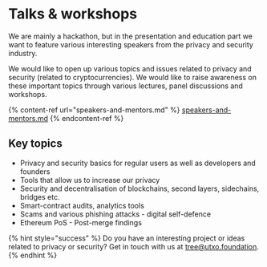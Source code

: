 # Talks & workshops

We are mainly a hackathon, but in the presentation and education part we want to feature various interesting speakers from the privacy and security industry.

We would like to open up various topics and issues related to privacy and security (related to cryptocurrencies). We would like to raise awareness on these important topics through various lectures, panel discussions and workshops.

{% content-ref url="speakers-and-mentors.md" %}
[speakers-and-mentors.md](speakers-and-mentors.md)
{% endcontent-ref %}

## Key topics

* Privacy and security basics for regular users as well as developers and founders
* Tools that allow us to increase our privacy
* Security and decentralisation of blockchains, second layers, sidechains, bridges etc.
* Smart-contract audits, analytics tools
* Scams and various phishing attacks - digital self-defence
* Ethereum PoS - Post-merge findings

{% hint style="success" %}
Do you have an interesting project or ideas related to privacy or security? Get in touch with us at [tree@utxo.foundation](mailto:tree@utxo.foundation).
{% endhint %}

